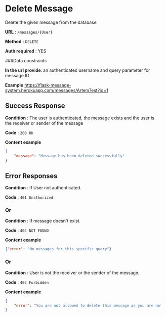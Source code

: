 # Delete Message

Delete the given message from the database

**URL** : ``/messages/{User}``

**Method** : `DELETE`

**Auth required** : YES

###Data constraints

**In the url provide**: an authenticated username and query parameter for message ID


**Example** 
https://flask-message-system.herokuapp.com/messages/ArtemTest?id=1

## Success Response

**Condition** : The user is authenticated, the message exists and the user is the receiver or sender of the message 

**Code** : `200 OK`

**Content example**

```json
{
    "message": "Message has been deleted successfully"
}
```

## Error Responses

**Condition** : If User not authenticated.

**Code** : `401 Unathorized`


### Or

**Condition** : If message doesn't exist.

**Code** : `404 NOT FOUND`

**Content example**

```json
{"error": "No messages for this specific query"}
```

### Or

**Condition** : User is not the receiver or the sender of the message.

**Code** : `403 Forbidden`

**Content example**

```json
{
    "error": "You are not allowed to delete this message as you are not the sender nor the receiver"
}
```
